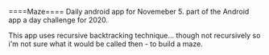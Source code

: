 ====Maze====
Daily android app for Novemeber 5. part of the Android app a day challenge for 2020.

This app uses recursive backtracking technique... though not recursively so i'm not sure what it would be called then - to build a maze.
